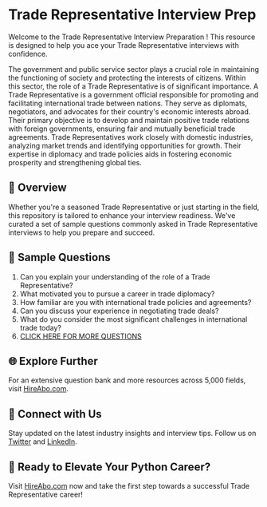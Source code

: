 # Trade Representative Interview Prep

Welcome to the Trade Representative Interview Preparation ! This resource is designed to help you ace your Trade Representative interviews with confidence.

The government and public service sector plays a crucial role in maintaining the functioning of society and protecting the interests of citizens. Within this sector, the role of a Trade Representative is of significant importance. A Trade Representative is a government official responsible for promoting and facilitating international trade between nations. They serve as diplomats, negotiators, and advocates for their country's economic interests abroad. Their primary objective is to develop and maintain positive trade relations with foreign governments, ensuring fair and mutually beneficial trade agreements. Trade Representatives work closely with domestic industries, analyzing market trends and identifying opportunities for growth. Their expertise in diplomacy and trade policies aids in fostering economic prosperity and strengthening global ties.

## 🚀 Overview

Whether you're a seasoned Trade Representative or just starting in the field, this repository is tailored to enhance your interview readiness. We've curated a set of sample questions commonly asked in Trade Representative interviews to help you prepare and succeed.

## 📝 Sample Questions

1. Can you explain your understanding of the role of a Trade Representative?
2. What motivated you to pursue a career in trade diplomacy?
3. How familiar are you with international trade policies and agreements?
4. Can you discuss your experience in negotiating trade deals?
5. What do you consider the most significant challenges in international trade today?
6. [CLICK HERE FOR MORE QUESTIONS](https://hireabo.com/job/17_1_11/Trade%20Representative)

## 🌐 Explore Further

For an extensive question bank and more resources across 5,000 fields, visit [HireAbo.com](https://www.hireabo.com).

## 📱 Connect with Us

Stay updated on the latest industry insights and interview tips. Follow us on [Twitter](https://twitter.com/hireabo) and [LinkedIn](https://www.linkedin.com/in/hire-abo-3609972a8/).

## 🚀 Ready to Elevate Your Python Career?

Visit [HireAbo.com](https://www.hireabo.com) now and take the first step towards a successful Trade Representative career!